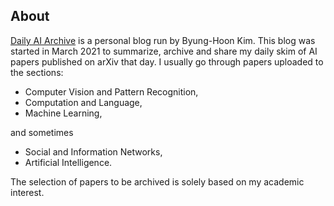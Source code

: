 ## About

[Daily AI Archive](https://dailyai.github.io/) is a personal blog run by Byung-Hoon Kim. This blog was started in March 2021 to summarize, archive and share my daily skim of AI papers published on arXiv that day. I usually go through papers uploaded to the sections:

- Computer Vision and Pattern Recognition,
- Computation and Language,
- Machine Learning,

and sometimes

- Social and Information Networks,
- Artificial Intelligence.

The selection of papers to be archived is solely based on my academic interest.
